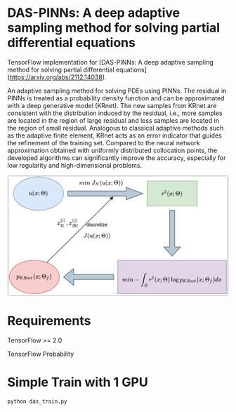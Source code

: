 # DAS-PINNs:  A deep adaptive sampling method for solving partial differential equations


TensorFlow implementation for [DAS-PINNs:  A deep adaptive sampling method for solving partial differential equations] (https://arxiv.org/abs/2112.14038).

An adaptive sampling method for solving PDEs using PINNs. The residual in PINNs is treated as a probability density function and can be approximated with a deep generative model (KRnet). The new samples from KRnet are consistent with the distribution induced by the residual, i.e., more samples are located in the region of large residual and less samples are located in the region of small residual. Analogous to classical adaptive methods such as the adaptive finite element, KRnet acts as an error indicator that guides the refinement of the training set. Compared to the neural network approximation obtained with uniformly distributed collocation points, the developed algorithms can significantly improve the accuracy, especially for low regularity and high-dimensional problems. 


<img align="middle" src="./assets/framework.png" alt="das" />

# Requirements

TensorFlow >= 2.0

TensorFlow Probability


# Simple Train with 1 GPU
```bash
python das_train.py
```















